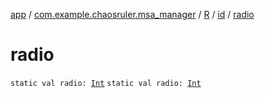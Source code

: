 [app](../../../index.md) / [com.example.chaosruler.msa_manager](../../index.md) / [R](../index.md) / [id](index.md) / [radio](.)

# radio

`static val radio: `[`Int`](https://kotlinlang.org/api/latest/jvm/stdlib/kotlin/-int/index.html)
`static val radio: `[`Int`](https://kotlinlang.org/api/latest/jvm/stdlib/kotlin/-int/index.html)